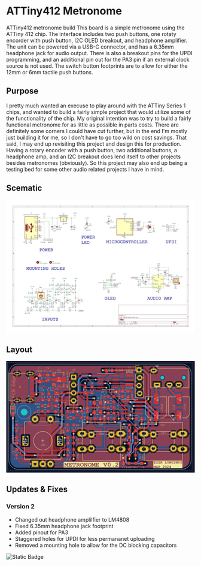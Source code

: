 # ATTiny412 Metronome
ATTiny412 metronome build
This board is a simple metronome using the ATTiny 412 chip.  The interface includes two push buttons, one rotaty encorder with push button, I2C OLED breakout, and headphone amplifier.  The unit can be powered via a USB-C connector, and has a 6.35mm headphone jack for audio output.
There is also a breakout pins for the UPDI programming, and an additional pin out for the PA3 pin if an external clock source is not used.
The switch button footprints are to allow for either the 12mm or 6mm tactile push buttons.

## Purpose
I pretty much wanted an execuse to play around with the ATTiny Series 1 chips, and wanted to build a fairly simple project that would utilize some of the functionality of the chip.  My original intention was to try to build a fairly functional metronome for as little as possible in parts costs.  There are definitely some corners I could have cut further, but in the end I'm mostly just building it for me, so I don't have to go too wild on cost savings.  That said, I may end up revisiting this project and design this for production.  
Having a rotary encoder with a push button, two additional buttons, a headphone amp, and an I2C breakout does lend itself to other projects besides metronomes (obviously).  So this project may also end up being a testing bed for some other audio related projects I have in mind.

## Scematic
![Metronome Schematic](hardware/metronome/metronome_schematic_v02.jpg)

## Layout
![Metronome Layout](hardware/metronome/ATTiny412_Metronome_Layout_V02.png)

## Updates & Fixes
### Version 2
* Changed out headphone amplilfier to LM4808
* Fixed 6.35mm headphone jack footprint
* Added pinout for PA3
* Staggered holes for UPDI for less permananet uploading
* Removed a mounting hole to allow for the DC blocking capacitors

![Static Badge](https://img.shields.io/badge/series_1-avr-brightgreen)